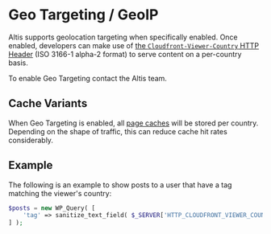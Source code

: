 # Geo Targeting / GeoIP

Altis supports geolocation targeting when specifically enabled. Once enabled, developers can make use of [the `Cloudfront-Viewer-Country` HTTP Header](https://docs.aws.amazon.com/AmazonCloudFront/latest/DeveloperGuide/using-cloudfront-headers.html#cloudfront-headers-viewer-location) (ISO 3166-1 alpha-2 format) to serve content on a per-country basis.

To enable Geo Targeting contact the Altis team.

## Cache Variants

When Geo Targeting is enabled, all [page caches](page-caching.md) will be stored per country. Depending on the shape of traffic, this can reduce cache hit rates considerably.

## Example

The following is an example to show posts to a user that have a tag matching the viewer's country:


```php
$posts = new WP_Query( [
	'tag' => sanitize_text_field( $_SERVER['HTTP_CLOUDFRONT_VIEWER_COUNTRY'] ),
] );
```
